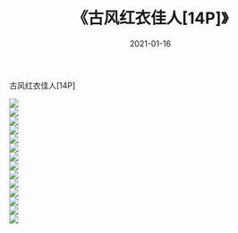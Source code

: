﻿---
layout: post
title:  《古风红衣佳人[14P]》
date:   2021-01-16
img: http://pic.660000.xyz/1:/唯美/2021/古风红衣佳人[14P]/000.jpg
categories: [美女, 清纯, 唯美]
---

古风红衣佳人[14P]

  ![](http://pic.660000.xyz/1:/唯美/2021/古风红衣佳人[14P]/001.jpg) <br> ![](http://pic.660000.xyz/1:/唯美/2021/古风红衣佳人[14P]/002.jpg) <br> ![](http://pic.660000.xyz/1:/唯美/2021/古风红衣佳人[14P]/003.jpg) <br> ![](http://pic.660000.xyz/1:/唯美/2021/古风红衣佳人[14P]/004.jpg) <br> ![](http://pic.660000.xyz/1:/唯美/2021/古风红衣佳人[14P]/005.jpg) <br> ![](http://pic.660000.xyz/1:/唯美/2021/古风红衣佳人[14P]/006.jpg) <br> ![](http://pic.660000.xyz/1:/唯美/2021/古风红衣佳人[14P]/007.jpg) <br> ![](http://pic.660000.xyz/1:/唯美/2021/古风红衣佳人[14P]/008.jpg) <br> ![](http://pic.660000.xyz/1:/唯美/2021/古风红衣佳人[14P]/009.jpg) <br> ![](http://pic.660000.xyz/1:/唯美/2021/古风红衣佳人[14P]/010.jpg) <br> ![](http://pic.660000.xyz/1:/唯美/2021/古风红衣佳人[14P]/011.jpg) <br> ![](http://pic.660000.xyz/1:/唯美/2021/古风红衣佳人[14P]/012.jpg) <br> ![](http://pic.660000.xyz/1:/唯美/2021/古风红衣佳人[14P]/013.jpg) <br> ![](http://pic.660000.xyz/1:/唯美/2021/古风红衣佳人[14P]/014.jpg) <br>